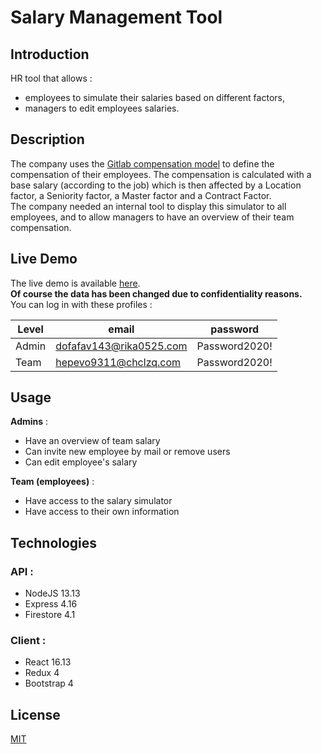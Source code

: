 # Salary Management Tool
## Introduction
HR tool that allows :
* employees to simulate their salaries based on different factors,
* managers to edit employees salaries.
## Description

The company uses the [Gitlab compensation model](https://about.gitlab.com/handbook/total-rewards/compensation/compensation-calculator/calculator/) to define the compensation of their employees. 
The compensation is calculated with a base salary (according to the job) which is then affected by a Location factor, a Seniority factor, a Master factor and a Contract Factor.  
The company needed an internal tool to display this simulator to all employees, and to allow managers to have an overview of their team compensation.


## Live Demo

The live demo is available [here](https://modular-source-287611.nw.r.appspot.com/).  
**Of course the data has been changed due to confidentiality reasons.**  
You can log in with these profiles :

| Level | email                   | password      |
|-------|-------------------------|---------------|
| Admin | dofafav143@rika0525.com | Password2020! |
| Team  | hepevo9311@chclzq.com   | Password2020! |

## Usage
**Admins** : 
* Have an overview of team salary
* Can invite new employee by mail or remove users 
* Can edit employee's salary

**Team (employees)** : 
* Have access to the salary simulator 
* Have access to their own information

## Technologies
### API :
* NodeJS 13.13
* Express 4.16
* Firestore 4.1

### Client :
* React 16.13
* Redux 4
* Bootstrap 4

## License
[MIT](https://choosealicense.com/licenses/mit/)
